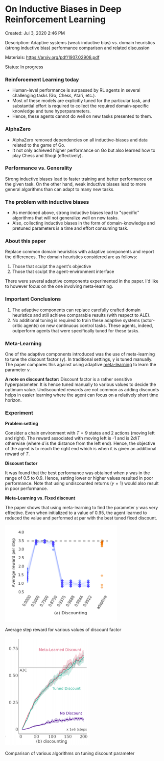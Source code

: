 # On Inductive Biases in Deep Reinforcement Learning

Created: Jul 3, 2020 2:46 PM

Description: Adaptive systems (weak inductive bias) vs. domain heuristics (strong inductive bias) performance comparison and related discussion

Materials: https://arxiv.org/pdf/1907.02908.pdf

Status: In progress

### Reinforcement Learning today

- Human-level performance is surpassed by RL agents in several challenging tasks (Go, Chess, Atari, etc.).
- Most of these models are explicitly tuned for the particular task, and substantial effort is required to collect the required domain-specific knowledge and tune hyperparameters.
- Hence, these agents cannot do well on new tasks presented to them.

### AlphaZero

- AlphaZero removed dependencies on all inductive-biases and data related to the game of Go.
- It not only achieved higher performance on Go but also learned how to play Chess and Shogi (effectively).

### Performance vs. Generality

Strong inductive biases lead to faster training and better performance on the given task. On the other hand, weak inductive biases lead to more general algorithms than can adapt to many new tasks.

### The problem with inductive biases

- As mentioned above, strong inductive biases lead to "specific" algorithms that will not generalize well on new tasks.
- Also, collecting inductive biases in the form of domain-knowledge and pretuned parameters is a time and effort consuming task.

### About this paper

Replace common domain heuristics with adaptive components and report the differences. The domain heuristics considered are as follows:

1. Those that sculpt the agent's objective
2. Those that sculpt the agent-environment interface

There were several adaptive components experimented in the paper. I'd like to however focus on the one involving meta-learning.

### Important Conclusions

1. The adaptive components can replace carefully crafted domain heuristics and still achieve comparable results (with respect to ALE).
2. No additional tuning is required to train these adaptive systems (actor-critic agents) on new continuous control tasks. These agents, indeed, outperform agents that were specifically tuned for these tasks.

### Meta-Learning

One of the adaptive components introduced was the use of meta-learning to tune the discount factor ($\gamma$). In traditional settings, $\gamma$ is tuned manually. The paper compares this against using adaptive [meta-learning](https://arxiv.org/pdf/1805.09801.pdf) to learn the parameter $\gamma$. 

**A note on discount factor:** Discount factor is a rather sensitive hyperparameter. It is hence tuned manually to various values to decide the optimum value. Undiscounted rewards are not common as adding discounts helps in easier learning where the agent can focus on a relatively short time horizon.

### Experiment

**Problem setting**

Consider a chain environment with $T = 9$ states and 2 actions (moving left and right). The reward associated with moving left is -1 and is $2d / T$ otherwise (where $d$ is the distance from the left end). Hence, the objective of the agent is to reach the right end which is when it is given an additional reward of $T$.   

**Discount factor**

It was found that the best performance was obtained when $\gamma$ was in the range of 0.5 to 0.9. Hence, setting lower or higher values resulted in poor performance. Note that using undiscounted returns ($\gamma = 1$) would also result in poor performance. 

**Meta-Learning vs. Fixed discount**

The paper shows that using meta-learning to find the parameter $\gamma$ was very effective. Even when initialized to a value of 0.95, the agent learned to reduced the value and performed at par with the best tuned fixed discount.

![On%20Inductive%20Biases%20in%20Deep%20Reinforcement%20Learning%20579218bedc8545e18bd22af0e79b105f/inductive-biases-drl-av-reward.png](On%20Inductive%20Biases%20in%20Deep%20Reinforcement%20Learning%20579218bedc8545e18bd22af0e79b105f/inductive-biases-drl-av-reward.png)

Average step reward for various values of discount factor

![On%20Inductive%20Biases%20in%20Deep%20Reinforcement%20Learning%20579218bedc8545e18bd22af0e79b105f/inductive-biases-drl-comparison.png](On%20Inductive%20Biases%20in%20Deep%20Reinforcement%20Learning%20579218bedc8545e18bd22af0e79b105f/inductive-biases-drl-comparison.png)

Comparison of various algorithms on tuning discount parameter
